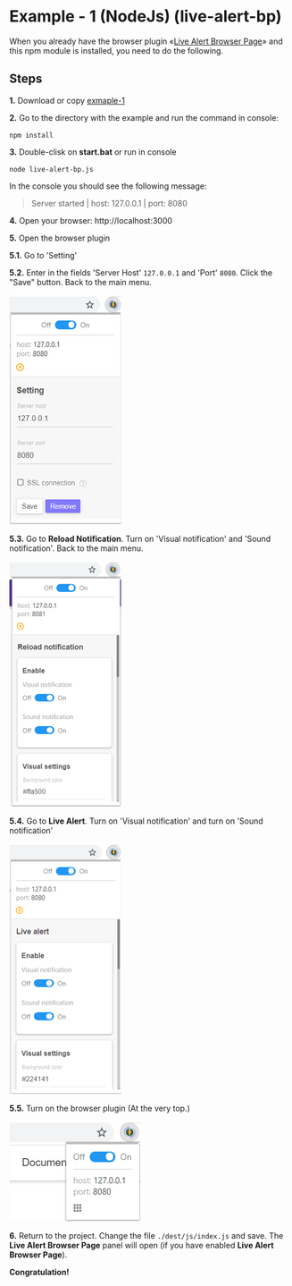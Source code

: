 # Example - 1 (NodeJs) (live-alert-bp)

When you already have the browser plugin «[Live Alert Browser Page](https://live-alert-browser-page.com/)» and this npm module is installed, you need to do the following.

## Steps
**1.** Download or copy [exmaple-1](https://github.com/Yuriy-Svetlov/live-alert-bp/tree/master/documentation/examples/nodejs/1)

**2.** Go to the directory with the example and run the command in console: 

```shell
npm install
```

**3.** Double-clisk on **start.bat** or run in console 

```shell
node live-alert-bp.js
```
In the console you should see the following message:

> Server started | host: 127.0.0.1 | port: 8080

**4.** 
Open your browser: http://localhost:3000

**5.** Open the browser plugin

   **5.1.** Go to 'Setting'
   
   **5.2.** Enter in the fields 'Server Host' `127.0.0.1` and 'Port' `8080`. Click the "Save" button. Back to the main menu.

![Live Alert Browser Page](https://raw.githubusercontent.com/Yuriy-Svetlov/live-alert-bp/master/documentation/img/live-alert-browser-page-1.png)

   **5.3.** Go to **Reload Notification**. Turn on 'Visual notification' and 'Sound notification'. Back to the main menu.
 
![Live Alert Browser Page](https://raw.githubusercontent.com/Yuriy-Svetlov/live-alert-bp/master/documentation/img/live-alert-browser-page-2.png)
 
   **5.4.** Go to **Live Alert**. Turn on 'Visual notification' and turn on 'Sound notification'

![Live Alert Browser Page](https://raw.githubusercontent.com/Yuriy-Svetlov/live-alert-bp/master/documentation/img/live-alert-browser-page-4.png)

   **5.5.** Turn on the browser plugin (At the very top.)

![Live Alert Browser Page](https://raw.githubusercontent.com/Yuriy-Svetlov/live-alert-bp/master/documentation/img/live-alert-browser-page-3.png)

**6.** Return to the project. Change the file `./dest/js/index.js` and save. The **Live Alert Browser Page** panel will open (if you have enabled **Live Alert Browser Page**).

**Congratulation!**
